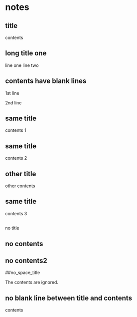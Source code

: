 # notes

## title

contents

## long title one

line one
line two

## contents have blank lines


1st line


2nd line


## same title

contents 1

## same title

contents 2

## other title

other contents

## same title

contents 3

##

no title

## no contents

## no contents2

##no_space_title

The contents are ignored.

## no blank line between title and contents
contents

